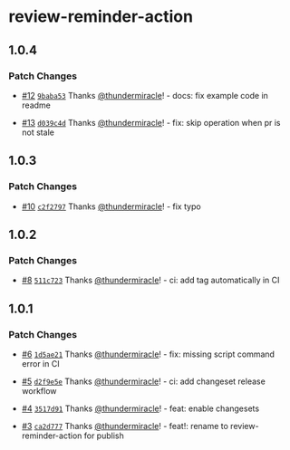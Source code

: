 # review-reminder-action

## 1.0.4

### Patch Changes

- [#12](https://github.com/thundermiracle/review-reminder-action/pull/12) [`9baba53`](https://github.com/thundermiracle/review-reminder-action/commit/9baba5388f8f8b3d735ec112ad77544fea3bb2f5) Thanks [@thundermiracle](https://github.com/thundermiracle)! - docs: fix example code in readme

- [#13](https://github.com/thundermiracle/review-reminder-action/pull/13) [`d039c4d`](https://github.com/thundermiracle/review-reminder-action/commit/d039c4d12440e270e1527575650368a6928f8d93) Thanks [@thundermiracle](https://github.com/thundermiracle)! - fix: skip operation when pr is not stale

## 1.0.3

### Patch Changes

- [#10](https://github.com/thundermiracle/review-reminder-action/pull/10) [`c2f2797`](https://github.com/thundermiracle/review-reminder-action/commit/c2f2797025b9e659ffa392f097b28cf92f8a5679) Thanks [@thundermiracle](https://github.com/thundermiracle)! - fix typo

## 1.0.2

### Patch Changes

- [#8](https://github.com/thundermiracle/review-reminder-action/pull/8) [`511c723`](https://github.com/thundermiracle/review-reminder-action/commit/511c723ada8763eacad36c08fecf57be974f5709) Thanks [@thundermiracle](https://github.com/thundermiracle)! - ci: add tag automatically in CI

## 1.0.1

### Patch Changes

- [#6](https://github.com/thundermiracle/review-reminder-action/pull/6) [`1d5ae21`](https://github.com/thundermiracle/review-reminder-action/commit/1d5ae21da224cd5fb215eeb2cd129a9ba3557751) Thanks [@thundermiracle](https://github.com/thundermiracle)! - fix: missing script command error in CI

- [#5](https://github.com/thundermiracle/review-reminder-action/pull/5) [`d2f9e5e`](https://github.com/thundermiracle/review-reminder-action/commit/d2f9e5e3c46f9bb8bbf01d768bc3c841f7e98d2e) Thanks [@thundermiracle](https://github.com/thundermiracle)! - ci: add changeset release workflow

- [#4](https://github.com/thundermiracle/review-reminder-action/pull/4) [`3517d91`](https://github.com/thundermiracle/review-reminder-action/commit/3517d91b82ef202b296e2f0b30f9763f1cf4c2f8) Thanks [@thundermiracle](https://github.com/thundermiracle)! - feat: enable changesets

- [#3](https://github.com/thundermiracle/review-reminder-action/pull/3) [`ca2d777`](https://github.com/thundermiracle/review-reminder-action/commit/ca2d7778576ead757c0cd734e25a65d5f32b5d45) Thanks [@thundermiracle](https://github.com/thundermiracle)! - feat!: rename to review-reminder-action for publish
